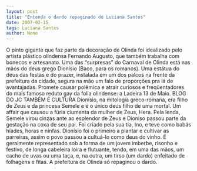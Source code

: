 ```yaml
---
layout: post
title: "Entenda o dardo repaginado de Luciana Santos"
date: 2007-02-15
tags: Luciana Santos
author: None
---
```

O pinto gigante que faz parte da decoração de Olinda foi idealizado pelo artista plástico olindensa Fernando Augusto, que também trabalha com bonecos e artesanato. 
Uma das “surpresas” do Carnaval de Olinda está nas mãos do deus grego Dionísio&nbsp;(Baco, para os romanos). 
Uma estátua do deus das festas e do prazer, instalada em um dos palcos na frente da prefeitura da cidade, segura na mão um falo de proporções pra lá de avantajadas.
Promete causar polêmica e atrair curiosos e freqüentadores do mais famoso reduto gay da folia olindense: a Ladeira 13 de Maio.
BLOG DO JC TAMBÉM É CULTURA
Dionísio, na mitologia greco-romana, era filho de Zeus e da princesa Semele e é o único deus filho de uma mortal. Um affair que causou a fúria ciumenta da mulher de Zeus, Hera. 
Pela lenda, Semele virou cinzas ante ao esplendor de Zeus e Dioniso passou parte da gestação na coxa de seu pai. Foi criado pela sua tia, Ino, e teve como babás híades, horas e ninfas.
Dionísio foi o primeiro a plantar e cultivar as parreiras, assim o povo passou a cultuá-lo como deus do vinho. 
É geralmente representado sob a forma de um jovem imberbe, risonho e festivo, de longa cabeleira loira e flutuante, tendo, em uma das mãos, um cacho de uvas ou uma taça, e, na outra, um tirso (um dardo) enfeitado de folhagens e fitas. 
A prefeitura de Olinda só repaginou o dardo. 